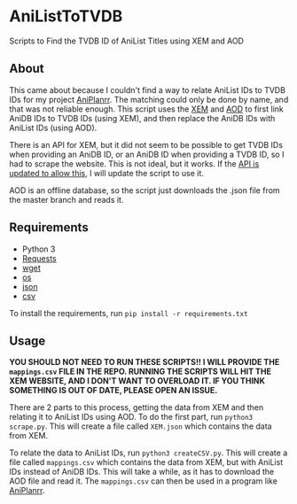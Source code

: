 # AniListToTVDB
Scripts to Find the TVDB ID of AniList Titles using XEM and AOD

## About
This came about because I couldn't find a way to relate AniList IDs to TVDB IDs for my project [AniPlanrr](https://github.com/noggl/AniPlanrr). The matching could only be done by name, and that was not reliable enough. This script uses the [XEM](https://thexem.info/) and [AOD](https://github.com/manami-project/anime-offline-database) to first link AniDB IDs to TVDB IDs (using XEM), and then replace the AniDB IDs with AniList IDs (using AOD).

There is an API for XEM, but it did not seem to be possible to get TVDB IDs when providing an AniDB ID, or an AniDB ID when providing a TVDB ID, so I had to scrape the website. This is not ideal, but it works. If the [API is updated to allow this](https://github.com/thezoggy/xem/issues/5), I will update the script to use it.

AOD is an offline database, so the script just downloads the .json file from the master branch and reads it.

## Requirements
- Python 3
- [Requests](https://pypi.org/project/requests/)
- [wget](https://pypi.org/project/wget/)
- [os](https://docs.python.org/3/library/os.html)
- [json](https://docs.python.org/3/library/json.html)
- [csv](https://docs.python.org/3/library/csv.html)

To install the requirements, run `pip install -r requirements.txt`

## Usage

**YOU SHOULD NOT NEED TO RUN THESE SCRIPTS!! I WILL PROVIDE THE `mappings.csv` FILE IN THE REPO. RUNNING THE SCRIPTS WILL HIT THE XEM WEBSITE, AND I DON'T WANT TO OVERLOAD IT. IF YOU THINK SOMETHING IS OUT OF DATE, PLEASE OPEN AN ISSUE.**

There are 2 parts to this process, getting the data from XEM and then relating it to AniList IDs using AOD. To do the first part, run `python3 scrape.py`. This will create a file called `XEM.json` which contains the data from XEM.

To relate the data to AniList IDs, run `python3 createCSV.py`. This will create a file called `mappings.csv` which contains the data from XEM, but with AniList IDs instead of AniDB IDs. This will take a while, as it has to download the AOD file and read it. The `mappings.csv` can then be used in a program like [AniPlanrr](https://github.com/noggl/AniPlanrr).
